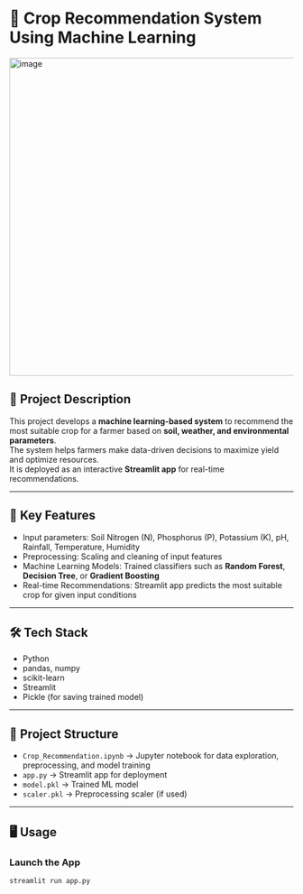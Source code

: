 # 🌾 Crop Recommendation System Using Machine Learning

<img width="577" height="564" alt="image" src="https://github.com/user-attachments/assets/38165ae6-c5b4-4188-b868-52e14a0076e2" />


## 📌 Project Description
This project develops a **machine learning-based system** to recommend the most suitable crop for a farmer based on **soil, weather, and environmental parameters**.  
The system helps farmers make data-driven decisions to maximize yield and optimize resources.  
It is deployed as an interactive **Streamlit app** for real-time recommendations.

---

## 🚀 Key Features
- Input parameters: Soil Nitrogen (N), Phosphorus (P), Potassium (K), pH, Rainfall, Temperature, Humidity  
- Preprocessing: Scaling and cleaning of input features  
- Machine Learning Models: Trained classifiers such as **Random Forest**, **Decision Tree**, or **Gradient Boosting**  
- Real-time Recommendations: Streamlit app predicts the most suitable crop for given input conditions  

---

## 🛠 Tech Stack
- Python  
- pandas, numpy  
- scikit-learn  
- Streamlit  
- Pickle (for saving trained model)

---

## 📂 Project Structure
- `Crop_Recommendation.ipynb` → Jupyter notebook for data exploration, preprocessing, and model training  
- `app.py` → Streamlit app for deployment  
- `model.pkl` → Trained ML model  
- `scaler.pkl` → Preprocessing scaler (if used)

---


## 🖥️ Usage
### Launch the App
```bash
streamlit run app.py
